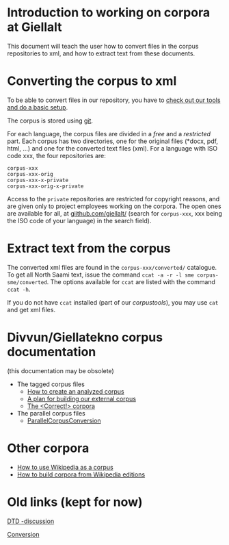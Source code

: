 # Introduction to working on corpora at Giellalt

This document will teach the user how to convert files in the corpus
repositories to xml, and how to extract text from these documents.

# Converting the corpus to xml

To be able to convert files in our repository, you have to [check out
our tools and do a basic setup](/infra/anonymous-svn.html#Preparation).

The corpus is stored using
[git](https://en.wikipedia.org/wiki/Git).

For each language, the corpus files are divided in a _free_ and a _restricted_ part. Each corpus has two directories, one for the original files (\*docx, pdf, html, ...) and one for the converted text files (xml). For a language with ISO code xxx, the four repositories are:

```
corpus-xxx
corpus-xxx-orig
corpus-xxx-x-private
corpus-xxx-orig-x-private
```

Access to the `private` repositories are restricted for copyright reasons, and are given only to project employees working on the corpora. The open ones are available for all, at [giithub.com/giellalt/](https://github.com/giellalt/) (search for `corpus-xxx`, xxx being the ISO code of your language) in the search field).

# Extract text from the corpus

The converted xml files are found in the `corpus-xxx/converted/` catalogue. To get
all North Saami text, issue the command `ccat -a -r -l sme corpus-sme/converted`.
The options available for `ccat` are listed with the
command `ccat -h`.

If you do not have `ccat` installed (part of our _corpustools_), you may use `cat` and get xml files.

# Divvun/Giellatekno corpus documentation

(this documentation may be obsolete)

- The tagged corpus files
  - [How to create an analyzed corpus](corpus_analyze.html)
  - [A plan for building our external corpus](corpus_plan.html)
  - [The &lt;Correct!&gt; corpora](correct-dir.html)
- The parallel corpus files
  - [ParallelCorpusConversion](ParallelCorpusConversion.html)

# Other corpora

- [How to use Wikipedia as a corpus](WikipediaAsCorpus.html)
- [How to build corpora from Wikipedia
  editions](wikipedia_as_corpus.html)

# Old links (kept for now)

[DTD -discussion](corpus_dtd.html)

[Conversion](corpus_conversion.html)
